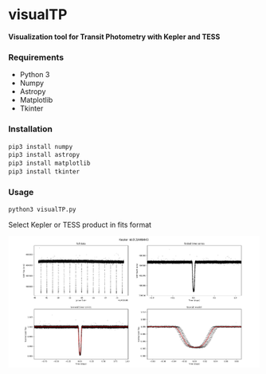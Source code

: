 # visualTP
__Visualization tool for Transit Photometry with Kepler and TESS__

### Requirements
  * Python 3
  * Numpy
  * Astropy
  * Matplotlib
  * Tkinter
  
### Installation

```python
pip3 install numpy
pip3 install astropy
pip3 install matplotlib
pip3 install tkinter
```

### Usage
```python
python3 visualTP.py
```
Select Kepler or TESS product in fits format


![transit](/media/visualTP.png) 

